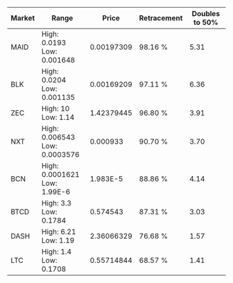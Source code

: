 | Market | Range | Price| Retracement | Doubles to 50% |
| --- | --- | --- | --- | --- |
| MAID | High: 0.0193<br />Low: 0.001648 | 0.00197309 | 98.16 % | 5.31 |
| BLK | High: 0.0204<br />Low: 0.001135 | 0.00169209 | 97.11 % | 6.36 |
| ZEC | High: 10<br />Low: 1.14 | 1.42379445 | 96.80 % | 3.91 |
| NXT | High: 0.006543<br />Low: 0.0003576 | 0.000933 | 90.70 % | 3.70 |
| BCN | High: 0.0001621<br />Low: 1.99E-6 | 1.983E-5 | 88.86 % | 4.14 |
| BTCD | High: 3.3<br />Low: 0.1784 | 0.574543 | 87.31 % | 3.03 |
| DASH | High: 6.21<br />Low: 1.19 | 2.36066329 | 76.68 % | 1.57 |
| LTC | High: 1.4<br />Low: 0.1708 | 0.55714844 | 68.57 % | 1.41 |
